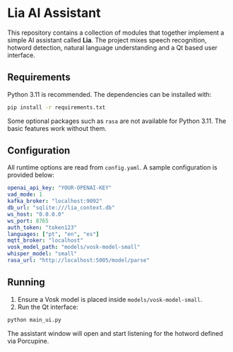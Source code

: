 # Lia AI Assistant

This repository contains a collection of modules that together implement a simple AI assistant called **Lia**.  The project mixes speech recognition, hotword detection, natural language understanding and a Qt based user interface.

## Requirements

Python 3.11 is recommended.  The dependencies can be installed with:

```bash
pip install -r requirements.txt
```

Some optional packages such as `rasa` are not available for Python 3.11.  The basic features work without them.

## Configuration

All runtime options are read from `config.yaml`.  A sample configuration is provided below:

```yaml
openai_api_key: "YOUR-OPENAI-KEY"
vad_mode: 1
kafka_broker: "localhost:9092"
db_url: "sqlite:///lia_context.db"
ws_host: "0.0.0.0"
ws_port: 8765
auth_token: "token123"
languages: ["pt", "en", "es"]
mqtt_broker: "localhost"
vosk_model_path: "models/vosk-model-small"
whisper_model: "small"
rasa_url: "http://localhost:5005/model/parse"
```

## Running

1. Ensure a Vosk model is placed inside `models/vosk-model-small`.
2. Run the Qt interface:

```bash
python main_ui.py
```

The assistant window will open and start listening for the hotword defined via Porcupine.
